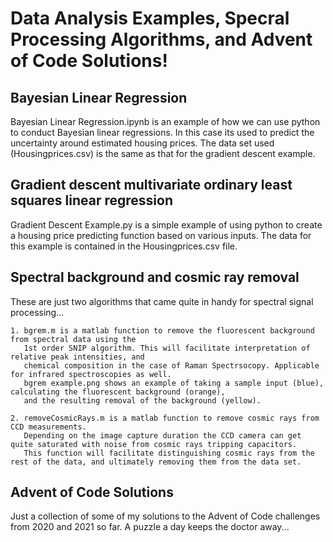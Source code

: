 # Data Analysis Examples, Specral Processing Algorithms, and Advent of Code Solutions!

## Bayesian Linear Regression
Bayesian Linear Regression.ipynb is an example of how we can use python to conduct Bayesian linear regressions. In this case its used to predict
the uncertainty around estimated housing prices. The data set used (Housingprices.csv) is the same as that for the gradient descent example.  

## Gradient descent multivariate ordinary least squares linear regression
Gradient Descent Example.py is a simple example of using python to create a housing price predicting function 
based on various inputs. The data for this example is contained in the Housingprices.csv file.

## Spectral background and cosmic ray removal

These are just two algorithms that came quite in handy for spectral signal processing...

    1. bgrem.m is a matlab function to remove the fluorescent background from spectral data using the 
       1st order SNIP algorithm. This will facilitate interpretation of relative peak intensities, and
       chemical composition in the case of Raman Spectrsocopy. Applicable for infrared spectroscopies as well. 
       bgrem example.png shows an example of taking a sample input (blue), calculating the fluorescent background (orange), 
       and the resulting removal of the background (yellow). 
   
    2. removeCosmicRays.m is a matlab function to remove cosmic rays from CCD measurements.
       Depending on the image capture duration the CCD camera can get quite saturated with noise from cosmic rays tripping capacitors. 
       This function will facilitate distinguishing cosmic rays from the rest of the data, and ultimately removing them from the data set.

## Advent of Code Solutions
Just a collection of some of my solutions to the Advent of Code challenges from 2020 and 2021 so far.
A puzzle a day keeps the doctor away...
